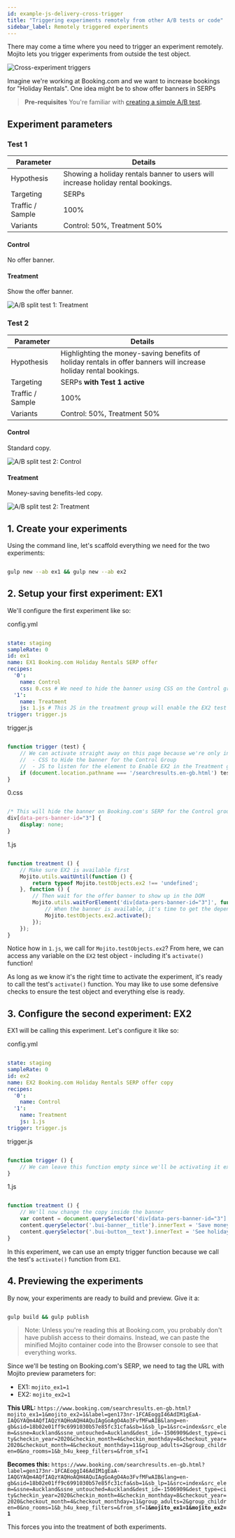 ```yaml
---
id: example-js-delivery-cross-trigger
title: "Triggering experiments remotely from other A/B tests or code"
sidebar_label: Remotely triggered experiments
---
```

There may come a time where you need to trigger an experiment remotely. Mojito lets you trigger experiments from outside the test object.

![Cross-experiment triggers](/img/examples/js-delivery-cross-trigger.png)

<!-- https://mermaid-js.github.io/mermaid-live-editor/#/edit/eyJjb2RlIjoiZ3JhcGggTFJcbiAgQShUcmFmZmljKSAtLT58MTAwJXwgQntUZXN0IDF9XG4gIEIgLS0-fDUwJXwgRFtDb250cm9sXVxuICBCIC0tPnw1MCV8IEVbVHJlYXRtZW50XVxuXHRFIC0tPnwxMDAlfCBGe1Rlc3QgMn1cbiAgRiAtLT58NTAlfCBHW0NvbnRyb2xdXG4gIEYgLS0-fDUwJXwgSFtUcmVhdG1lbnRdIiwibWVybWFpZCI6eyJ0aGVtZSI6ImRlZmF1bHQifSwidXBkYXRlRWRpdG9yIjpmYWxzZX0  -->

Imagine we're working at Booking.com and we want to increase bookings for "Holiday Rentals". One idea might be to show offer banners in SERPs

> **Pre-requisites** 
> You're familiar with [creating a simple A/B test](example-js-delivery-simple-ab).

## Experiment parameters

### Test 1

| Parameter        | Details                                                                          |
| ---------------- | -------------------------------------------------------------------------------- |
| Hypothesis       | Showing a holiday rentals banner to users will increase holiday rental bookings. |
| Targeting        | SERPs                                                                            |
| Traffic / Sample | 100%                                                                             |
| Variants         | Control: 50%, Treatment 50%                                                      |

#### Control

No offer banner.

#### Treatment

Show the offer banner.

![A/B split test 1: Treatment](/img/examples/js-delivery-cross-trigger-control.png)

### Test 2

| Parameter        | Details                                                                                                           |
| ---------------- | ----------------------------------------------------------------------------------------------------------------- |
| Hypothesis       | Highlighting the money-saving benefits of holiday rentals in offer banners will increase holiday rental bookings. |
| Targeting        | SERPs **with Test 1 active**                                                                                      |
| Traffic / Sample | 100%                                                                                                              |
| Variants         | Control: 50%, Treatment 50%                                                                                       |

#### Control

Standard copy.

![A/B split test 2: Control](/img/examples/js-delivery-cross-trigger-control.png)

#### Treatment

Money-saving benefits-led copy.

![A/B split test 2: Treatment](/img/examples/js-delivery-cross-trigger-treatment.png)

## 1. Create your experiments

Using the command line, let's scaffold everything we need for the two experiments:

```sh

gulp new --ab ex1 && gulp new --ab ex2

```

## 2. Setup your first experiment: EX1

We'll configure the first experiment like so:

config.yml

```yml

state: staging
sampleRate: 0
id: ex1
name: EX1 Booking.com Holiday Rentals SERP offer
recipes:
  '0':
    name: Control
    css: 0.css # We need to hide the banner using CSS on the Control group
  '1':
    name: Treatment
    js: 1.js # This JS in the treatment group will enable the EX2 test
trigger: trigger.js

```

trigger.js

```js

function trigger (test) {
    // We can activate straight away on this page because we're only injecting
    //  - CSS to Hide the banner for the Control Group
    //  - JS to listen for the element to Enable EX2 in the Treatment group
    if (document.location.pathname === '/searchresults.en-gb.html') test.activate();
}

```

0.css

```css

/* This will hide the banner on Booking.com's SERP for the Control group */
div[data-pers-banner-id="3"] {
    display: none;
}

```

1.js

```js

function treatment () {
    // Make sure EX2 is available first
    Mojito.utils.waitUntil(function () {
        return typeof Mojito.testObjects.ex2 !== 'undefined';
    }, function () {
        // Then wait for the offer banner to show up in the DOM
        Mojito.utils.waitForElement('div[data-pers-banner-id="3"]', function () {
            // When the banner is available, it's time to get the dependent EX2 test and activate it
            Mojito.testObjects.ex2.activate();
        });
    });
}

```

Notice how in `1.js`, we call for `Mojito.testObjects.ex2`? From here, we can access any variable on the `EX2` test object - including it's `activate()` function!

As long as we know it's the right time to activate the experiment, it's ready to call the test's `activate()` function. You may like to use some defensive checks to ensure the test object and everything else is ready.

## 3. Configure the second experiment: EX2

EX1 will be calling this experiment. Let's configure it like so:

config.yml

```yml

state: staging
sampleRate: 0
id: ex2
name: EX2 Booking.com Holiday Rentals SERP offer copy
recipes:
  '0':
    name: Control
  '1':
    name: Treatment
    js: 1.js
trigger: trigger.js

```

trigger.js

```js

function trigger () {
    // We can leave this function empty since we'll be activating it externally
}

```

1.js

```js

function treatment () {
    // We'll now change the copy inside the banner
    var content = document.querySelector('div[data-pers-banner-id="3"]');
    content.querySelector('.bui-banner__title').innerText = 'Save money by booking holiday rentals';
    content.querySelector('.bui-button__text').innerText = 'See holiday rental deals';
}

```

In this experiment, we can use an empty trigger function because we call the test's `activate()` function from `EX1`.

## 4. Previewing the experiments

By now, your experiments are ready to build and preview. Give it a:

```sh

gulp build && gulp publish

```

> Note: 
> Unless you're reading this at Booking.com, you probably don't have publish access to their domains. Instead, we can paste the minified Mojito container code into the Browser console to see that everything works.

Since we'll be testing on Booking.com's SERP, we need to tag the URL with Mojito preview parameters for:

-   EX1: `mojito_ex1=1`
-   EX2: `mojito_ex2=1`

**This URL:** `https://www.booking.com/searchresults.en-gb.html?mojito_ex1=1&mojito_ex2=1&label=gen173nr-1FCAEoggI46AdIM1gEaA-IAQGYAQm4AQfIAQzYAQHoAQH4AQuIAgGoAgO4Ao3FvfMFwAIB&lang=en-gb&sid=18b02e01ff9c6991030b57e85fc31cfa&sb=1&sb_lp=1&src=index&src_elem=&ssne=Auckland&ssne_untouched=Auckland&dest_id=-1506909&dest_type=city&checkin_year=2020&checkin_month=4&checkin_monthday=8&checkout_year=2020&checkout_month=4&checkout_monthday=11&group_adults=2&group_children=0&no_rooms=1&b_h4u_keep_filters=&from_sf=1`

**Becomes this:** `https://www.booking.com/searchresults.en-gb.html?label=gen173nr-1FCAEoggI46AdIM1gEaA-IAQGYAQm4AQfIAQzYAQHoAQH4AQuIAgGoAgO4Ao3FvfMFwAIB&lang=en-gb&sid=18b02e01ff9c6991030b57e85fc31cfa&sb=1&sb_lp=1&src=index&src_elem=&ssne=Auckland&ssne_untouched=Auckland&dest_id=-1506909&dest_type=city&checkin_year=2020&checkin_month=4&checkin_monthday=8&checkout_year=2020&checkout_month=4&checkout_monthday=11&group_adults=2&group_children=0&no_rooms=1&b_h4u_keep_filters=&from_sf=1`**`&mojito_ex1=1&mojito_ex2=1`**

This forces you into the treatment of both experiments.
